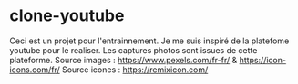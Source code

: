 # clone-youtube
Ceci est un projet pour l'entrainnement. Je me suis inspiré de la platefome youtube pour le realiser. Les captures photos sont issues de cette plateforme. Source images : https://www.pexels.com/fr-fr/ &amp; https://icon-icons.com/fr/ Source icones : https://remixicon.com/
